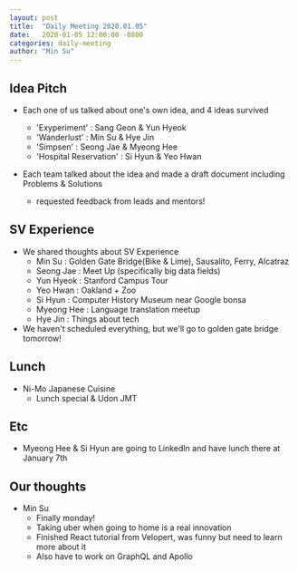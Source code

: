 ```yaml
---
layout: post
title:  "Daily Meeting 2020.01.05"
date:   2020-01-05 12:00:00 -0800
categories: daily-meeting
author: "Min Su"
---
```

## Idea Pitch
- Each one of us talked about one's own idea, and 4 ideas survived
  - 'Exyperiment' : Sang Geon & Yun Hyeok
  - 'Wanderlust' : Min Su & Hye Jin
  - 'Simpsen' : Seong Jae & Myeong Hee
  - 'Hospital Reservation' : Si Hyun & Yeo Hwan

- Each team talked about the idea and made a draft document including Problems & Solutions
  - requested feedback from leads and mentors!

## SV Experience
- We shared thoughts about SV Experience
  - Min Su : Golden Gate Bridge(Bike & Lime), Sausalito, Ferry, Alcatraz
  - Seong Jae : Meet Up (specifically big data fields)
  - Yun Hyeok : Stanford Campus Tour
  - Yeo Hwan : Oakland + Zoo
  - Si Hyun : Computer History Museum near Google bonsa
  - Myeong Hee : Language translation meetup
  - Hye Jin : Things about tech
- We haven't scheduled everything, but we'll go to golden gate bridge tomorrow!

## Lunch
- Ni-Mo Japanese Cuisine
  - Lunch special & Udon JMT

## Etc
- Myeong Hee & Si Hyun are going to LinkedIn and have lunch there at January 7th

## Our thoughts
- Min Su
  - Finally monday!
  - Taking uber when going to home is a real innovation
  - Finished React tutorial from Velopert, was funny but need to learn more about it
  - Also have to work on GraphQL and Apollo
